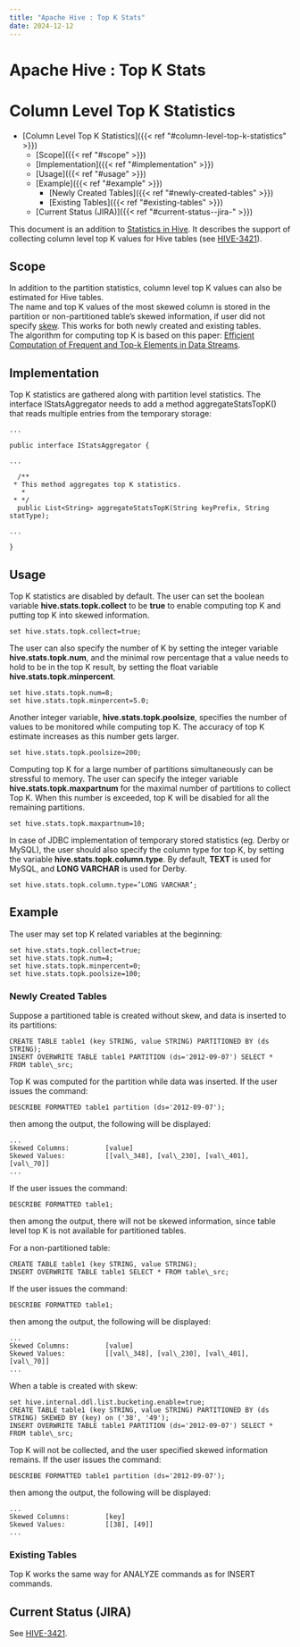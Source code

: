```yaml
---
title: "Apache Hive : Top K Stats"
date: 2024-12-12
---
```


# Apache Hive : Top K Stats

# Column Level Top K Statistics

* [Column Level Top K Statistics]({{< ref "#column-level-top-k-statistics" >}})
	+ [Scope]({{< ref "#scope" >}})
	+ [Implementation]({{< ref "#implementation" >}})
	+ [Usage]({{< ref "#usage" >}})
	+ [Example]({{< ref "#example" >}})
		- [Newly Created Tables]({{< ref "#newly-created-tables" >}})
		- [Existing Tables]({{< ref "#existing-tables" >}})
	+ [Current Status (JIRA)]({{< ref "#current-status--jira-" >}})

This document is an addition to [Statistics in Hive](https://cwiki.apache.org/confluence/display/Hive/StatsDev). It describes the support of collecting column level top K values for Hive tables (see [HIVE-3421](https://issues.apache.org/jira/browse/HIVE-3421)).

## Scope

In addition to the partition statistics, column level top K values can also be estimated for Hive tables.  
 The name and top K values of the most skewed column is stored in the partition or non-partitioned table’s skewed information, if user did not specify [skew](https://cwiki.apache.org/confluence/display/Hive/ListBucketing). This works for both newly created and existing tables.  
 The algorithm for computing top K is based on this paper: [Efficient Computation of Frequent and Top-k Elements in Data Streams](http://citeseerx.ist.psu.edu/viewdoc/download?doi=10.1.1.114.9563&rep=rep1&type=pdf).

## Implementation

Top K statistics are gathered along with partition level statistics. The interface IStatsAggregator needs to add a method aggregateStatsTopK() that reads multiple entries from the temporary storage:

```
...

public interface IStatsAggregator {

...

  /**
 * This method aggregates top K statistics.
   *
 * */
  public List<String> aggregateStatsTopK(String keyPrefix, String statType);

...

}

```

## Usage

Top K statistics are disabled by default. The user can set the boolean variable **hive.stats.topk.collect** to be **true** to enable computing top K and putting top K into skewed information.

```
set hive.stats.topk.collect=true;

```

The user can also specify the number of K by setting the integer variable **hive.stats.topk.num**, and the minimal row percentage that a value needs to hold to be in the top K result, by setting the float variable **hive.stats.topk.minpercent**.

```
set hive.stats.topk.num=8;
set hive.stats.topk.minpercent=5.0;

```

Another integer variable, **hive.stats.topk.poolsize**, specifies the number of values to be monitored while computing top K. The accuracy of top K estimate increases as this number gets larger.

```
set hive.stats.topk.poolsize=200;

```

Computing top K for a large number of partitions simultaneously can be stressful to memory. The user can specify the integer variable **hive.stats.topk.maxpartnum** for the maximal number of partitions to collect Top K. When this number is exceeded, top K will be disabled for all the remaining partitions.

```
set hive.stats.topk.maxpartnum=10;

```

In case of JDBC implementation of temporary stored statistics (eg. Derby or MySQL), the user should also specify the column type for top K, by setting the variable **hive.stats.topk.column.type**. By default, **TEXT** is used for MySQL, and **LONG VARCHAR** is used for Derby.

```
set hive.stats.topk.column.type=’LONG VARCHAR’;

```

## Example

The user may set top K related variables at the beginning:

```
set hive.stats.topk.collect=true;
set hive.stats.topk.num=4;
set hive.stats.topk.minpercent=0;
set hive.stats.topk.poolsize=100;

```

### Newly Created Tables

Suppose a partitioned table is created without skew, and data is inserted to its partitions:

```
CREATE TABLE table1 (key STRING, value STRING) PARTITIONED BY (ds STRING);
INSERT OVERWRITE TABLE table1 PARTITION (ds='2012-09-07') SELECT * FROM table\_src;

```

Top K was computed for the partition while data was inserted. If the user issues the command:

```
DESCRIBE FORMATTED table1 partition (ds='2012-09-07');

```

then among the output, the following will be displayed:

```
...
Skewed Columns:         [value]                  
Skewed Values:          [[val\_348], [val\_230], [val\_401], [val\_70]]      
...

```

If the user issues the command:

```
DESCRIBE FORMATTED table1;

```

then among the output, there will not be skewed information, since table level top K is not available for partitioned tables.

For a non-partitioned table:

```
CREATE TABLE table1 (key STRING, value STRING);
INSERT OVERWRITE TABLE table1 SELECT * FROM table\_src;

```

If the user issues the command:

```
DESCRIBE FORMATTED table1;

```

then among the output, the following will be displayed:

```
...
Skewed Columns:         [value]                  
Skewed Values:          [[val\_348], [val\_230], [val\_401], [val\_70]]      
...

```

When a table is created with skew:

```
set hive.internal.ddl.list.bucketing.enable=true;
CREATE TABLE table1 (key STRING, value STRING) PARTITIONED BY (ds STRING) SKEWED BY (key) on ('38', '49');
INSERT OVERWRITE TABLE table1 PARTITION (ds='2012-09-07') SELECT * FROM table\_src;

```

Top K will not be collected, and the user specified skewed information remains. If the user issues the command:

```
DESCRIBE FORMATTED table1 partition (ds='2012-09-07');

```

then among the output, the following will be displayed:

```
...
Skewed Columns:         [key]                    
Skewed Values:          [[38], [49]]   
...

```

### Existing Tables

Top K works the same way for ANALYZE commands as for INSERT commands.

## Current Status (JIRA)

See [HIVE-3421](https://issues.apache.org/jira/browse/HIVE-3421).

 

 


